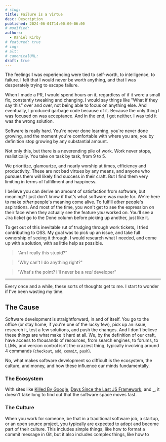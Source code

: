 ```yaml
---
# slug:
title: Failure is a Virtue
desc: Description
published: 2024-06-01T14:00:00-06:00
# modified:
authors:
  - Kaniel Kirby
# featured: true
# img: 
# alt: 
# canonicalURL: 
draft: true
---
```


The feelings I was experiencing were tied to self-worth, to intelligence, to failure. I felt that I would never be worth anything, and that I was desperately trying to escape failure.

When I made a PR, I would spend hours on it, regardless of if it were a small fix, constantly tweaking and changing. I would say things like "What if they say this" over and over, not being able to focus on anything else. And eventually, I produced garbage code because of it. Because the only thing I was focused on was acceptance. And in the end, I got neither. I was told it was the wrong solution.

Software is really hard. You're never done learning, you're never done growing, and the moment you're comfortable with where you are, you by definition stop growing by any substantial amount.

Not only this, but there is a neverending pile of work. Work never stops, realistically. You take on task by task, from 9 to 5.

We prioritize, glamourize, and nearly worship at times, efficiency and productivity. These are not bad virtues by any means, and anyone who pursues them will likely find success in their craft. But I find them very limiting in terms of fulfillment and happiness.

I believe you can derive an amount of satisfaction from software, but meaning? I just don't know if that's what software was made for. We're here to make *other* people's meaning come alive. To fulfill *other* people's aspirations. And most of the time, you won't get to see the expression on their face when they actually see the feature *you* worked on. You'll see a Jira ticket go to the Done column before picking up another, just like it.

To get out of this inevitable rut of trudging through work tickets, I tried contributing to OSS. My goal was to pick up an issue, and take full ownership of seeing it through. I would research what I needed, and come up with a solution, with as little help as possible. 

<blockquote>
"Am I really this stupid?"
</blockquote>

<blockquote>
"Why can't I do anything right?"
</blockquote>

<blockquote>
"What's the point? I'll never be a <em>real</em> developer"
</blockquote>

---

Every once and a while, these sorts of thoughts get to me. I start to wonder if I've been wasting my time.

## The Cause

Software development is straightforward, in and of itself. You go to the office (or stay home, if you're one of the lucky few), pick up an issue, research it, test a few solutions, and push the changes. And I don't believe these things are what make it hard at all. We, by the definition of our craft, have access to thousands of resources, from search engines, to forums, to LLMs, and version control isn't the craziest thing, typically involving around 4 commands (`checkout`, `add`, `commit`, `push`).

No, what makes software development so difficult is the ecosystem, the culture, and money, and how these influence our minds fundamentally.

### The Ecosystem

With sites like [Killed By Google](https://killedbygoogle.com/), [Days Since the Last JS Framework](https://dayssincelastjavascriptframework.com/), and [_](https://example.com), it doesn't take long to find out that the software space moves fast.

### The Culture

When you work for someone, be that in a traditional software job, a startup, or an open source project, you typically are expected to adopt and become part of their culture. This includes simple things, like how to format a commit message in Git, but it also includes complex things, like how to 
